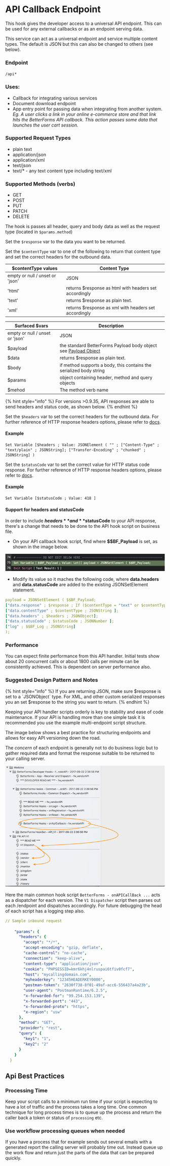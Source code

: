 # API Callback Endpoint

This hook gives the developer access to a universal API endpoint. This can be used for any external callbacks or as an endpoint serving data.

This service can act as a universal endpoint and service multiple content types. The default is JSON but this can also be changed to others (see below).

### Endpoint

`/api*`

### Uses:

* Callback for integrating various services
* Document download endpoint
* App entry point for passing data when integrating from another system. _Eg. A user clicks a link in your online e-commerce store and that link hits the BetterForms API callback. This action passes some data that launches the user cart session._

### Supported Request Types

* plain text
* application/json
* application/xml
* text/json
* text/\* - any text content type including text/xml

### Supported Methods (verbs)

* GET
* POST
* PUT
* PATCH
* DELETE

The hook is passes all header, query and body data as well as the request type (located in `$params.method`)

Set the `$response` var to the data you want to be returned.

Set the `$contentType` var to one of the following to return that content type and set the correct headers for the outbound data.

| $contentType values             | Content Type                                           |
| ------------------------------- | ------------------------------------------------------ |
| empty or null / unset or 'json' | JSON                                                   |
| 'html'                          | returns $response as html with headers set accordingly |
| 'text'                          | returns $response as plain text.                       |
| 'xml'                           | returns $response as xml with headers set accordingly  |

| Surfaced $vars                  | Description                                                                         |
| ------------------------------- | ----------------------------------------------------------------------------------- |
| empty or null / unset or 'json' | JSON                                                                                |
| $payload                        | the standard BetterForms Payload body object see [Payload Object](payloadobject.md) |
| $data                           | returns $response as plain text.                                                    |
| $body                           | if method supports a body, this contains the serialized body string                 |
| $params                         | object containing header, method and query objects                                  |
| $mehod                          | The method verb name                                                                |

{% hint style="info" %}
For versions >0.9.35, API responses are able to send headers and status code, as shown below.
{% endhint %}

Set the `$headers` var to set the correct headers for the outbound data. For further reference of HTTP response headers options, please refer to [docs](https://developer.mozilla.org/en-US/docs/Glossary/Response\_header).

#### Example

```
Set Variable [$headers ; Value: JSONElement ( "" ; ["Content-Type" ; "text/plain" ; JSONString]; ["Transfer-Encoding" ; "chunked" ; JSONString] )
```

Set the `$statusCode` var to set the correct value for HTTP status code response. For further reference of HTTP response headers options, please refer to [docs](https://developer.mozilla.org/en-US/docs/Web/HTTP/Status).

#### Example

```
Set Variable [$statusCode ; Value: 418 ]
```

#### Support for headers and statusCode

In order to include **$headers** and **$statusCode** to your API response, there's a change that needs to be done to the API hook script on business file.

* On your API callback hook script, find where **\$$BF\_Payload** is set, as shown in the image below.

![](<../../.gitbook/assets/image (1) (1) (1) (1) (1).png>)

* Modify its value so it maches the following code, where **data.headers** and **data.statusCode** are added to the existing JSONSetElement statement.

```yaml
payload = JSONSetElement ( $$BF_Payload;
["data.response" ; $response ; If ($contentType = "text" or $contentType = "html"  or $contentType = "xml" ; JSONString ; JSONObject )];
["data.contentType" ; $contentType ; JSONString ];
["data.headers" ; $headers ; JSONObject];
["data.statusCode" ; $statusCode ; JSONNumber ];
["log" ; $$BF_Log ; JSONString]
);
```

### Performance

You can expect finite performance from this API handler. Initial tests show about 20 concurrent calls or about 1800 calls per minute can be consistently achieved. This is dependent on server performance also.

### Suggested Design Pattern and Notes

{% hint style="info" %}
If you are returning JSON, make sure $response is set to a \`JSONObject\` type. For XML, and other custom serialized responses you an set $response to the string you want to return.
{% endhint %}

Keeping your API handler scripts orderly is key to stability and ease of code maintenance. If your API is handling more than one simple task it is recommended you use the example multi-endpoint script structure.

The image below shows a best practice for structuring endpoints and allows for easy API versioning down the road.

The _concern_ of each endpoint is generally not to do business logic but to gather required data and format the response suitable to be returned to your calling server.

![](../../.gitbook/assets/screen-shot-2017-09-29-at-5.23.15-pm.png)

Here the main common hook script `BetterForms - onAPICallBack ...` acts as a dispatcher for each version. The `V1 Dispatcher` script then parses out each /endpoint and dispatches accordingly. For future debugging the head of each script has a logging step also.

```yaml
// Sample inbound request 

    "params": {
      "headers": {
        "accept": "*/*",
        "accept-encoding": "gzip, deflate",
        "cache-control": "no-cache",
        "connection": "keep-alive",
        "content-type": "application/json",
        "cookie": "PHPSESSID=kmr6khj4nlruspai6tfiv0fcf7",
        "host": "mycallingdomain.com",
        "myheaderkey": "12345HEADERKEY0000",
        "postman-token": "2630f738-8f01-49af-acc6-556437a4a23b",
        "user-agent": "PostmanRuntime/6.2.5",
        "x-forwarded-for": "99.254.153.139",
        "x-forwarded-port": "443",
        "x-forwarded-proto": "https",
        "x-region": "usw"
      },
      "method": "GET",
      "provider": "rest",
      "query": {
        "key1": "1",
        "key2": "2"
      }
    }
  }
```

## Api Best Practices

### Processing Time

Keep your script calls to a minimum run time if your script is expecting to have a lot of traffic and the process takes a long time. One common technique for long process times is to queue up the process and return the caller back a token or status of `processing` etc.

### Use workflow processing queues when needed

If you have a process that for example sends out several emails with a generated report the calling server will probably time out. Instead queue up the work flow and return just the parts of the data that can be prepared quickly.
